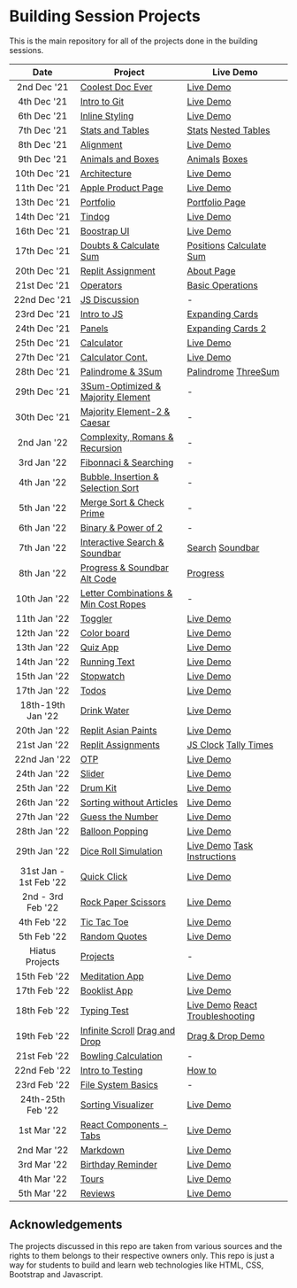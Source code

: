 # Building Session Projects

This is the main repository for all of the projects done in the building sessions.


|  Date  | Project                                                                                                                     | Live Demo                                                                         |
| :-: | --------------------------------------------------------------------------------------------------------------------------- | --------------------------------------------------------------------------------- |
| 2nd Dec '21  | [Coolest Doc Ever](https://github.com/duttrohan0302/accio-batch11/tree/master/dec2nd)                             | [Live Demo](https://duttrohan0302.github.io/accio-batch11/dec2nd)               |
| 4th Dec '21  | [Intro to Git](https://github.com/duttrohan0302/accio-batch11/tree/master/dec4th)                               | [Live Demo](https://duttrohan0302.github.io/accio-batch11/dec4th/hello.html)                |
| 6th Dec '21  | [Inline Styling](https://github.com/duttrohan0302/accio-batch11/tree/master/dec6th)                       | [Live Demo](https://duttrohan0302.github.io/accio-batch11/dec6th) |
| 7th Dec '21  | [Stats and Tables](https://github.com/duttrohan0302/accio-batch11/tree/master/dec7th)                          | [Stats](https://duttrohan0302.github.io/accio-batch11/dec7th/stats/) [Nested Tables](https://duttrohan0302.github.io/accio-batch11/dec7th/tables/)      |
| 8th Dec '21  | [Alignment](https://github.com/duttrohan0302/accio-batch11/tree/master/dec8th)                               | [Live Demo](https://duttrohan0302.github.io/accio-batch11/dec8th)                |
| 9th Dec '21  | [Animals and Boxes](https://github.com/duttrohan0302/accio-batch11/tree/master/dec9th)                           | [Animals](https://duttrohan0302.github.io/accio-batch11/dec9th/animals.html)  [Boxes](https://duttrohan0302.github.io/accio-batch11/dec9th/boxes.html)               |
|10th Dec '21  | [Architecture](https://github.com/duttrohan0302/accio-batch11/tree/master/dec10th_architecture)                   | [Live Demo](https://duttrohan0302.github.io/accio-batch11/dec10th_architecture/)                       |
|11th Dec '21  | [Apple Product Page](https://github.com/duttrohan0302/accio-batch11/tree/master/dec11th_apple_replit)                   | [Live Demo](https://duttrohan0302.github.io/accio-batch11/dec11th_apple_replit/)                       |
|13th Dec '21  | [Portfolio](https://github.com/duttrohan0302/accio-batch11/tree/master/dec13th_portfolio)                   | [Portfolio Page](https://duttrohan0302.github.io/accio-batch11/dec13th_portfolio/)                       |
|14th Dec '21  | [Tindog](https://github.com/duttrohan0302/accio-batch11/tree/master/dec14th_tindog)                   | [Live Demo](https://duttrohan0302.github.io/accio-batch11/dec14th_tindog/)                       |
|16th Dec '21  | [Boostrap UI](https://github.com/duttrohan0302/accio-batch11/tree/master/dec16th_bootstrap_UI)                   | [Live Demo](https://duttrohan0302.github.io/accio-batch11/dec16th_bootstrap_UI/)                       |
|17th Dec '21  | [Doubts & Calculate Sum](https://github.com/duttrohan0302/accio-batch11/tree/master/dec17th_doubts)                   | [Positions](https://duttrohan0302.github.io/accio-batch11/dec17th_doubts/index2.html) [Calculate Sum](https://duttrohan0302.github.io/accio-batch11/dec17th_doubts/)                       |
|20th Dec '21  | [Replit Assignment](https://github.com/duttrohan0302/accio-batch11/tree/master/dec20th_replit)                   | [About Page](https://duttrohan0302.github.io/accio-batch11/dec20th_replit/)                       |
|21st Dec '21  | [Operators](https://github.com/duttrohan0302/accio-batch11/tree/master/dec21st_operators)                   | [Basic Operations](https://duttrohan0302.github.io/accio-batch11/dec21st_operators/)                       |
|22nd Dec '21  | [JS Discussion](https://github.com/duttrohan0302/accio-batch11/tree/master/dec22nd_js_discussion)                   | -                   |
|23rd Dec '21  | [Intro to JS](https://github.com/duttrohan0302/accio-batch11/tree/master/dec23rd_js_terms)                   | [Expanding Cards](https://duttrohan0302.github.io/accio-batch11/dec23rd_js_terms/)                       |
|24th Dec '21  | [Panels](https://github.com/duttrohan0302/accio-batch11/tree/master/dec24th_panels)                   | [Expanding Cards 2](https://duttrohan0302.github.io/accio-batch11/dec24th_panels/)                       |
|25th Dec '21  | [Calculator](https://github.com/duttrohan0302/accio-batch11/tree/master/dec25th_calculator)                   | [Live Demo](https://duttrohan0302.github.io/accio-batch11/dec25th_calculator/)                       |
|27th Dec '21  | [Calculator Cont.](https://github.com/duttrohan0302/accio-batch11/tree/master/dec27th_calc_cont)                   | [Live Demo](https://duttrohan0302.github.io/accio-batch11/dec27th_calc_cont/)                       |
|28th Dec '21  | [Palindrome & 3Sum](https://github.com/duttrohan0302/accio-batch11/tree/master/dec28th)                   | [Palindrome](https://duttrohan0302.github.io/accio-batch11/dec28th/palindrome.html)  [ThreeSum](https://duttrohan0302.github.io/accio-batch11/dec28th/threeSum.html)                      |
|29th Dec '21  | [3Sum-Optimized & Majority Element](https://github.com/duttrohan0302/accio-batch11/tree/master/dec29th)                   | -                      |
|30th Dec '21  | [Majority Element-2 & Caesar](https://github.com/duttrohan0302/accio-batch11/tree/master/dec30th)                   | -                      |
|2nd Jan '22  | [Complexity, Romans & Recursion](https://github.com/duttrohan0302/accio-batch11/tree/master/jan2nd)                   | -                       |
|3rd Jan '22  | [Fibonnaci & Searching](https://github.com/duttrohan0302/accio-batch11/tree/master/jan3rd)                   | -                       |
|4th Jan '22  | [Bubble, Insertion & Selection Sort](https://github.com/duttrohan0302/accio-batch11/tree/master/jan4th)                   | -                       |
|5th Jan '22  | [Merge Sort & Check Prime](https://github.com/duttrohan0302/accio-batch11/tree/master/jan5th)                   | -                       |
|6th Jan '22  | [Binary & Power of 2](https://github.com/duttrohan0302/accio-batch11/tree/master/jan6th)                   | -                       |
|7th Jan '22  | [Interactive Search & Soundbar](https://github.com/duttrohan0302/accio-batch11/tree/master/jan7th)                   | [Search](https://duttrohan0302.github.io/accio-batch11/jan7th/interactive_search)    [Soundbar](https://duttrohan0302.github.io/accio-batch11/jan7th/soundbar)                   |
|8th Jan '22  | [Progress & Soundbar Alt Code](https://github.com/duttrohan0302/accio-batch11/tree/master/jan8th)                   | [Progress](https://duttrohan0302.github.io/accio-batch11/jan8th/progress)                       |
|10th Jan '22  | [Letter Combinations & Min Cost Ropes](https://github.com/duttrohan0302/accio-batch11/tree/master/jan10th)                   | -                      |
|11th Jan '22  | [Toggler](https://github.com/duttrohan0302/accio-batch11/tree/master/jan11th)                   | [Live Demo](https://duttrohan0302.github.io/accio-batch11/jan11th/toggler/)                       |
|12th Jan '22  | [Color board](https://github.com/duttrohan0302/accio-batch11/tree/master/jan12th)                   | [Live Demo](https://duttrohan0302.github.io/accio-batch11/jan12th/board/)                       |
|13th Jan '22  | [Quiz App](https://github.com/duttrohan0302/accio-batch11/tree/master/jan13th)                   | [Live Demo](https://duttrohan0302.github.io/accio-batch11/jan13th/quiz-app/)                       |
|14th Jan '22  | [Running Text](https://github.com/duttrohan0302/accio-batch11/tree/master/jan14th)                   | [Live Demo](https://duttrohan0302.github.io/accio-batch11/jan14th/running_text/)                       |
|15th Jan '22  | [Stopwatch](https://github.com/duttrohan0302/accio-batch11/tree/master/jan15th)                   | [Live Demo](https://duttrohan0302.github.io/accio-batch11/jan15th/stopwatch/)                       |
|17th Jan '22  | [Todos](https://github.com/duttrohan0302/accio-batch11/tree/master/jan17th)                   | [Live Demo](https://duttrohan0302.github.io/accio-batch11/jan17th/todo-list/)                       |
|18th-19th Jan '22  | [Drink Water](https://github.com/duttrohan0302/accio-batch11/tree/master/jan18th_19th)                   | [Live Demo](https://duttrohan0302.github.io/accio-batch11/jan18th_19th/drink-water/)                       |
|20th Jan '22  | [Replit Asian Paints](https://github.com/duttrohan0302/accio-batch11/tree/master/jan20th)                   | [Live Demo](https://duttrohan0302.github.io/accio-batch11/jan20th/)                       |
|21st Jan '22  | [Replit Assignments](https://github.com/duttrohan0302/accio-batch11/tree/master/jan21st)                   | [JS Clock](https://duttrohan0302.github.io/accio-batch11/jan21st/jsClock/)   [Tally Times](https://duttrohan0302.github.io/accio-batch11/jan21st/tallyStringTimes)                    |
|22nd Jan '22  | [OTP](https://github.com/duttrohan0302/accio-batch11/tree/master/jan22nd)                   | [Live Demo](https://duttrohan0302.github.io/accio-batch11/jan22nd/verifyAccount)                       |
|24th Jan '22  | [Slider](https://github.com/duttrohan0302/accio-batch11/tree/master/jan24th)                   | [Live Demo](https://duttrohan0302.github.io/accio-batch11/jan24th/slider)                       |
|25th Jan '22  | [Drum Kit](https://github.com/duttrohan0302/accio-batch11/tree/master/jan25th)                   | [Live Demo](https://duttrohan0302.github.io/accio-batch11/jan25th/)                       |
|26th Jan '22  | [Sorting without Articles](https://github.com/duttrohan0302/accio-batch11/tree/master/jan26th)                   | [Live Demo](https://duttrohan0302.github.io/accio-batch11/jan26th/)                       |
|27th Jan '22  | [Guess the Number](https://github.com/duttrohan0302/accio-batch11/tree/master/jan27th)                   | [Live Demo](https://duttrohan0302.github.io/accio-batch11/jan27th/)                       |
|28th Jan '22  | [Balloon Popping](https://github.com/duttrohan0302/accio-batch11/tree/master/jan28th)                   | [Live Demo](https://duttrohan0302.github.io/accio-batch11/jan28th/)                       |
|29th Jan '22  | [Dice Roll Simulation](https://github.com/duttrohan0302/accio-batch11/tree/master/jan29th)                   | [Live Demo](https://duttrohan0302.github.io/accio-batch11/jan29th/)     [Task Instructions](https://duttrohan0302.github.io/accio-batch11/jan29th/task.html)                      |
|31st Jan - 1st Feb '22  | [Quick Click](https://github.com/duttrohan0302/accio-batch11/tree/master/jan31st_feb1st)                   | [Live Demo](https://duttrohan0302.github.io/accio-batch11/jan31st_feb1st/)                       |
|2nd - 3rd Feb '22  | [Rock Paper Scissors](https://github.com/duttrohan0302/accio-batch11/tree/master/feb2nd_3rd)                   | [Live Demo](https://duttrohan0302.github.io/accio-batch11/feb2nd_3rd/)                       |
|4th Feb '22  | [Tic Tac Toe](https://github.com/duttrohan0302/accio-batch11/tree/master/feb4th)                   | [Live Demo](https://duttrohan0302.github.io/accio-batch11/feb4th/)                       |
|5th Feb '22  | [Random Quotes](https://github.com/duttrohan0302/accio-batch11/tree/master/feb5th)                   | [Live Demo](https://duttrohan0302.github.io/accio-batch11/feb5th/)                       |
|Hiatus Projects | [Projects](https://github.com/duttrohan0302/accio-batch11/tree/master/hiatus/links.md)|-|
|15th Feb '22 | [Meditation App](https://github.com/duttrohan0302/accio-batch11/tree/master/feb15th/) |[Live Demo](https://duttrohan0302.github.io/accio-batch11/feb15th/meditation/)|
|17th Feb '22 | [Booklist App](https://github.com/duttrohan0302/accio-batch11/tree/master/feb17th/) |[Live Demo](https://duttrohan0302.github.io/accio-batch11/feb17th/booklist/)|
|18th Feb '22 | [Typing Test](https://github.com/duttrohan0302/accio-batch11/tree/master/feb18th/) |[Live Demo](https://duttrohan0302.github.io/accio-batch11/feb18th/speed_typing/) [React Troubleshooting](https://github.com/duttrohan0302/accio-batch11/tree/master/feb18th/startingWithReact.md)|
|19th Feb '22 | [Infinite Scroll](https://github.com/duttrohan0302/accio-batch11/tree/master/feb19th/infinite_scroll) [Drag and Drop](https://github.com/duttrohan0302/accio-batch11/tree/master/feb19th/drag_drop) |[Drag & Drop Demo](https://duttrohan0302.github.io/accio-batch11/feb19th/drag_drop/) |
|21st Feb '22 | [Bowling Calculation](https://github.com/duttrohan0302/accio-batch11/tree/master/feb21st) |-|
|22nd Feb '22 | [Intro to Testing](https://github.com/duttrohan0302/accio-batch11/tree/master/feb22nd) |[How to](https://github.com/duttrohan0302/accio-batch11/tree/master/feb22nd/howTo.md)|
|23rd Feb '22 | [File System Basics](https://github.com/duttrohan0302/accio-batch11/tree/master/feb23rd) |-|
|24th-25th Feb '22 | [Sorting Visualizer](https://github.com/duttrohan0302/accio-batch11/tree/master/feb24th_25th) |[Live Demo](https://duttrohan0302.github.io/accio-batch11/feb24th_25th/)|
|1st Mar '22 | [React Components - Tabs](https://github.com/duttrohan0302/accio-batch11/tree/master/mar1st) |[Live Demo](https://tabs-acciojob-b11-react.netlify.app)|
|2nd Mar '22 | [Markdown](https://github.com/duttrohan0302/accio-batch11/tree/master/mar2nd/) |[Live Demo](https://markdown-acciojob-b11-react.netlify.app)|
|3rd Mar '22 | [Birthday Reminder](https://github.com/duttrohan0302/accio-batch11/tree/master/mar3rd/) |[Live Demo](https://birthdays-acciojob-b11-react.netlify.app)|
|4th Mar '22 | [Tours](https://github.com/duttrohan0302/accio-batch11/tree/master/mar4th/) |[Live Demo](https://tours-acciojob-b11-react.netlify.app)|
|5th Mar '22 | [Reviews](https://github.com/duttrohan0302/accio-batch11/tree/master/mar5th/) |[Live Demo](https://reviews-acciojob-b11-react.netlify.app)|

## Acknowledgements

The projects discussed in this repo are taken from various sources and the rights to them belongs to their respective owners only. This repo is just a way for students to build and learn web technologies like HTML, CSS, Bootstrap and Javascript.



